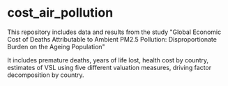 # cost_air_pollution
This repository includes data and results from the study "Global Economic Cost of Deaths Attributable to Ambient PM2.5 Pollution: Disproportionate Burden on the Ageing Population"

It includes premature deaths, years of life lost, health cost by country, estimates of VSL using five different valuation measures, driving factor decomposition by country.  
